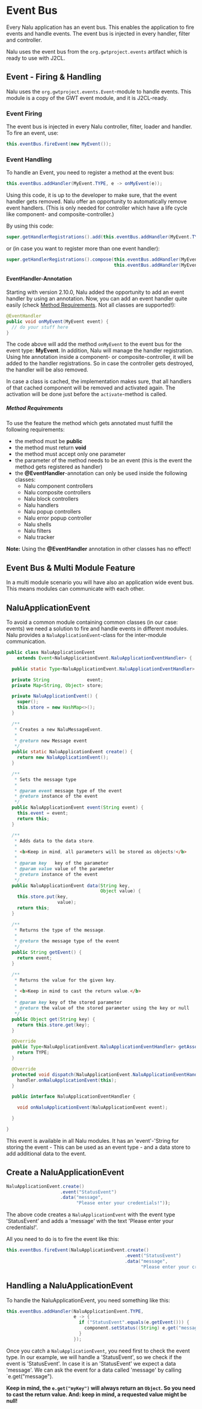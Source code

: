 # Event Bus
Every Nalu application has an event bus. This enables the application to fire events and handle events. The event bus is injected in every handler, filter and controller.

Nalu uses the event bus from the `org.gwtproject.events` artifact which is ready to use with J2CL.

## Event - Firing & Handling

Nalu uses the `org.gwtproject.events.Event`-module to handle events. This module is a copy of the GWT event module, and it is J2CL-ready.

### Event Firing

The event bus is injected in every Nalu controller, filter, loader and handler. To fire an event, use:

```java
this.eventBus.fireEvent(new MyEvent());
```

### Event Handling

To handle an Event, you need to register a method at the event bus:

```java
this.eventBus.addHandler(MyEvent.TYPE, e -> onMyEvent(e));
```

Using this code, it is up to the developer to make sure, that the event handler gets removed. Nalu offer an opportunity to automatically remove event handlers. (This is only needed for controller which have a life cycle like component- and composite-controller.)

By using this code:

```java
super.getHandlerRegistrations().add(this.eventBus.addHandler(MyEvent.TYPE, e -> this.onMyEvent(e)));
```

or (in case you want to register more than one event handler):

```java
super.getHandlerRegistrations().compose(this.eventBus.addHandler(MyEvent01.TYPE, e -> this.onMyEvent01(e)), 
                                        this.eventBus.addHandler(MyEvent02.TYPE, e -> this.onMyEvent02(e)));
```

#### EventHandler-Annotation

Starting with version 2.10.0, Nalu added the opportunity to add an event handler by using an annotation. Now, you can add an event handler quite easily (check [Method Requirements](#Method-Requirements). Not all classes are supported!):

```java
@EventHandler
public void onMyEvent(MyEvent event) {
  // do your stuff here
}
```

The code above will add the method `onMyEvent` to the event bus for the event type: **MyEvent**. In addition, Nalu will manage the handler registration. Using hte annotation inside a component- or composite-controller, it will be added to the handler registrations. So in case the controller gets destroyed, the handler will be also removed.

In case a class is cached, the implementation makes sure, that all handlers of that cached component will be removed and activated again. The activation will be done just before the `activate`-method is called.  

##### Method Requirements

To use the feature the method which gets annotated must fulfill the following requirements:

* the method must be **public**
* the method must return **void**
* the method must accept only one parameter
* the parameter of the method needs to be an event (this is the event the method gets registered as handler)
* the **@EventHandler**-annotation can only be used inside the following classes:
  * Nalu component controllers
  * Nalu composite controllers
  * Nalu block controllers
  * Nalu handlers
  * Nalu popup controllers
  * Nalu error popup controller
  * Nalu shells
  * Nalu filters
  * Nalu tracker

**Note:** Using the **@EventHandler** annotation in other classes has no effect!

## Event Bus & Multi Module Feature
In a multi module scenario you will have also an application wide event bus. This means modules can communicate with each other.

## NaluApplicationEvent
To avoid a common module containing common classes (in our case: events) we need a solution to fire and handle events in different modules. Nalu provides a `NaluApplicationEvent`-class for the inter-module communication.
```java
public class NaluApplicationEvent
    extends Event<NaluApplicationEvent.NaluApplicationEventHandler> {

  public static Type<NaluApplicationEvent.NaluApplicationEventHandler> TYPE = new Type<>();

  private String              event;
  private Map<String, Object> store;

  private NaluApplicationEvent() {
    super();
    this.store = new HashMap<>();
  }

  /**
   * Creates a new NaluMessageEvent.
   *
   * @return new Message event
   */
  public static NaluApplicationEvent create() {
    return new NaluApplicationEvent();
  }

  /**
   * Sets the message type
   *
   * @param event message type of the event
   * @return instance of the event
   */
  public NaluApplicationEvent event(String event) {
    this.event = event;
    return this;
  }

  /**
   * Adds data to the data store.
   *
   * <b>Keep in mind, all parameters will be stored as objects!</b>
   *
   * @param key   key of the parameter
   * @param value value of the parameter
   * @return instance of the event
   */
  public NaluApplicationEvent data(String key,
                                   Object value) {
    this.store.put(key,
                   value);
    return this;
  }

  /**
   * Returns the type of the message.
   *
   * @return the message type of the event
   */
  public String getEvent() {
    return event;
  }

  /**
   * Returns the value for the given key.
   *
   * <b>Keep in mind to cast the return value.</b>
   *
   * @param key key of the stored parameter
   * @return the value of the stored parameter using the key or null
   */
  public Object get(String key) {
    return this.store.get(key);
  }

  @Override
  public Type<NaluApplicationEvent.NaluApplicationEventHandler> getAssociatedType() {
    return TYPE;
  }

  @Override
  protected void dispatch(NaluApplicationEvent.NaluApplicationEventHandler handler) {
    handler.onNaluApplicationEvent(this);
  }

  public interface NaluApplicationEventHandler {

    void onNaluApplicationEvent(NaluApplicationEvent event);

  }

}
```
This event is available in all Nalu modules. It has an 'event'-'String for storing the event - This can be used as an event type - and a data store to add additional data to the event.

## Create a NaluApplicationEvent
```java
NaluApplicationEvent.create()
                    .event("StatusEvent")
                    .data("message",
                          "Please enter your credentials!"));
```
The above code creates a `NaluApplicationEvent` with the event type 'StatusEvent' and adds a 'message' with the text 'Please enter your credentials!'.

All you need to do is to fire the event like this:
```java
this.eventBus.fireEvent(NaluApplicationEvent.create()
                                            .event("StatusEvent")
                                            .data("message",
                                                  "Please enter your credentials!"));
```

## Handling a NaluApplicationEvent
To handle the NaluApplicationEvent, you need something like this:
```java
this.eventBus.addHandler(NaluApplicationEvent.TYPE,
                         e -> {
                           if ("StatusEvent".equals(e.getEvent())) {
                             component.setStatus((String) e.get("message"));
                           }
                         });
```
Once you catch a `NaluApplicationEvent`, you need first to check the event type. In our example, we will handle a 'StatusEvent', so we check if the event is 'StatusEvent'. In case it is an 'StatusEvent' we expect a data 'message'. We can ask the event for a data called 'message' by calling `e.get("message").

**Keep in mind, the `e.get("myKey")` will always return an `Object`. So you need to cast the return value. And: keep in mind,  a requested value might be null!**